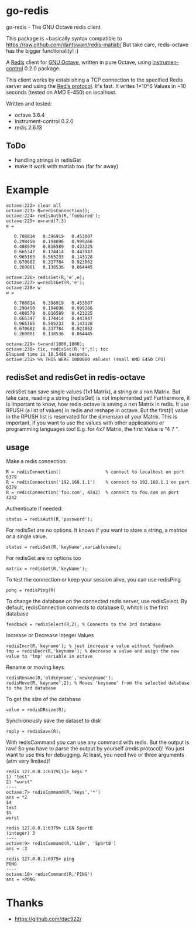 # go-redis

go-redis - The GNU Octave redis client

This package is ~basically syntax compatible to https://raw.github.com/dantswain/redis-matlab/ But take care, redis-octave has the bigger 
functionality! :)

A [Redis](http://redis.io) client for [GNU Octave](http://www.gnu.org/software/octave/), written in pure Octave, using 
[instrumen-control](http://octave.sourceforge.net/instrument-control/index.html) 0.2.0 package.

This client works by establishing a TCP connection to the specified Redis server and using the [Redis protocol](http://redis.io/topics/protocol).
It's fast. It writes 1*10^6 Values in ~10 seconds (tested on AMD E-450) on localhost.

Written and tested:
* octave 3.6.4 
* instrument-control 0.2.0
* redis 2.6.13

## ToDo

* handling strings in redisGet
* make it work with matlab too (far far away)

# Example

    octave:222> clear all
    octave:223> R=redisConnection();
    octave:224> redisAuth(R,'foobared');
    octave:225> e=rand(7,3)
    e =
    
       0.708814   0.396919   0.453007
       0.298450   0.194896   0.999266
       0.408579   0.816589   0.423225
       0.665347   0.174414   0.443947
       0.965165   0.565233   0.143128
       0.670602   0.337784   0.923062
       0.269081   0.138536   0.064445
    
    octave:226> redisSet(R,'e',e);
    octave:227> w=redisGet(R,'e');
    octave:228> w          
    w =
    
       0.708814   0.396919   0.453007
       0.298450   0.194896   0.999266
       0.408579   0.816589   0.423225
       0.665347   0.174414   0.443947
       0.965165   0.565233   0.143128
       0.670602   0.337784   0.923062
       0.269081   0.138536   0.064445
   
    octave:229> t=rand(1000,1000); 
    octave:230> tic, redisSet(R,'t',t); toc
    Elapsed time is 10.5486 seconds.
    octave:231> %% THIS WERE 1000000 values! (small AMD E450 CPU)

## redisSet and redisGet in redis-octave

redisSet can save single values (1x1 Matrix), a string or a nxn Matrix. But take care, reading a string (redisGet) is not implemented yet!
Furthermore, it is important to know, how redis-octave is saving a nxn Matrix in redis. It use RPUSH (a list of values) in redis and reshape 
in octave. But the first(!) value in the RPUSH list is reservated for the dimension of your Matrix. This is important, if you want to use the 
values with other applications or programming languages too! E.g. for 4x7 Matrix, the first Value is "4 7 ".

## usage 

Make a redis connection:

    R = redisConnection()                 % connect to localhost on port 6379
    R = redisConnection('192.168.1.1')    % connect to 192.168.1.1 on port 6379
    R = redisConnection('foo.com', 4242)  % connect to foo.com on port 4242

Authenticate if needed:

    status = redisAuth(R,'password');

For redisSet are no options. It knows if you want to store a string, a matrice or a single value.

    status = redisSet(R,'keyName',variablename);

For redisGet are no options too

    matrix = redisGet(R,'keyName');

To test the connection or keep your session alive, you can use redisPing

    pong = redisPing(R)

To change the database on the connected redis server, use redisSelect. By default, redisConnection connects to database 0, whitch is the first 
database

    feedback = redisSelect(R,2); % Connects to the 3rd database

Increase or Decrease Integer Values

    redisIncr(R,'keyname'); % just increase a value without feedback
    tmp = redisDecr(R,'keyname'); % decrease a value and asign the new value to 'tmp' variable in octave

Rename or moving keys

    redisRename(R,'oldkeyname','newkeyname'); 
    redisMove(R,'keyname',2); % Moves 'keyname' from the selected database to the 3rd database

To get the size of the database

    value = redisDBsize(R);

Synchronously save the dataset to disk

    reply = redisSave(R);

With redisCommand you can use any command with redis. But the output is raw! So you have to parse the output by yourself (redis protocol)! You 
just want to use this for debugging. At least, you need two or three arguments (atm very limited)!

    redis 127.0.0.1:6379[1]> keys *
    1) "test"
    2) "wurst"
    ----
    octave:7> redisCommand(R,'keys','*')
    ans = *2             
    $4
    test
    $5
    wurst

    redis 127.0.0.1:6379> LLEN SportB
    (integer) 3
    ----
    octave:9> redisCommand(R,'LLEN', 'SportB')
    ans = :3   

    redis 127.0.0.1:6379> ping
    PONG
    ----
    octave:10> redisCommand(R,'PING')
    ans = +PONG 


# Thanks
* https://github.com/dac922/
